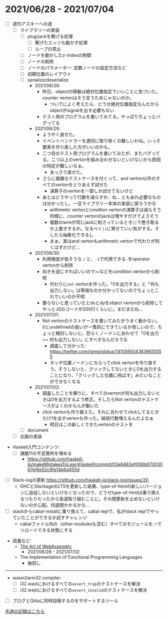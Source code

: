 # 2021/06/28 - 2021/07/04

- [ ] 週刊アスキーへの道
    - [ ] ライブラリーの実装
        - [ ] plug/jackを繋げる処理
            - [ ] 繋げたエッジも動かす処理
            - [ ] ループの禁止
        - [ ] ノードを動かしたz-indexの制御
        - [ ] ノードの削除
        - [ ] ノードのパラメーター: 定数ノードの設定方法など
        - [ ] 初期位置のレイアウト
        - [ ] serialize/deserialize
            - 2021/06/28:
                - 昨日、objectの移動は絶対位置指定でいいことに気づいた。counter vertonはそう言うためじゃないのか。
                    - ついでによく考えたら、どうせ絶対位置指定なんだからobjectがsignalを出す必要もない
                - テスト用のプログラムを書いてみてる。やっぱりちょっとバグってる
            - 2021/06/29:
                - ようやく直せた。
                - イベントハンドラーを適切に取り除くの難しいわね。いっそ要素を作り直した方がいいのかも。
                - 二つ目のテスト用プログラムを書いてみたが、またバグってる。二つ以上のvertonを組み合わせないといけないから原因の特定が難しいなぁ。
                    - あっさり直せた。
                - さらに複雑なテストケースを付くって、and verton以外のすべてのvertonをとりあえず試せた
                    - 演算子のvertonを一部しか試せてないけど
                - あとはどうやって行数を減らすか、ね... ともあれ必要なものは分かったし、一旦ライブラリー本体の実装に戻ろうかな
                    - arithmetic vertonとconditon vertonの演算子は減らそう同様に、counter vertonのjackは増やすだけでよさそう
                    - 複数のwireが同じjackに刺さっているとき`||`で巻き取るか上書きするか。なるべく`||`に寄せていい気がする。そしたら抽象化できるし
                    - まぁ、実はand vertonもarithmetic vertonで代わりが利くはずだけど...
            - 2021/06/30:
                - 利用頻度が低そうな `/` と、`-1`で代用できる`-`をoperator vertonから削除
                - 向きを逆にすればいいので`>=`などをcondition vertonから削除
                    - 代わりに`not` vertonを作った。「0を出力する」と「何も出力しない」は等価なのか分かってないのでちょっとこれでいいのか不明
                - 要らないと思っていたとdxとdyをobject vertonから削除してやっとJSのコードが200行くらいに。まだまだね...
            - 2021/07/01:
                - Not vertonのテストケースを書いてみたがうまく動かない。0とundefinedの扱いが一貫的にできているか怪しいので、ちょっと検討しないと。恐らくノードンにあわせて「0を出力 == 何も出力しない」にすべきなんだろうな
                    - 調査して分かった: <https://twitter.com/igrep/status/1410565043838615555>
                    - タッチ位置ノードンにならってclick vertonを作り直そう。そうしないと、クリックしてないときに0を出力することになり、「クリックした位置に飛ばす」みたいなことができなくなる
            - 2021/07/02:
                - 調査したことを頼りに、すべてのvertonが何も出力しないときは0を出力するよう修正。そしたらNot vertonのテストケースがよくわからんが動いた
                - click vertonも作り替えた。それに合わせてclickしてるときだけ1を出すvertonも作った。結局行数増えるんだよなぁ
                    - 明日はこの新しくできたvertonのテストを
        - [ ] document
    - [ ] 企画の実装
- Haskell入門コンテンツ:
    - [ ] 課題11の不足箇所を埋める
        - <https://github.com/haskell-jp/makeMistakesToLearnHaskell/commit/03e6462ef008b67003067ef4e52c9fa14b6d455d>
- [ ] Slack-logの更新 <https://github.com/haskell-jp/slack-log/issues/20>
    - GHCとStackageのLTSを更新した結果、type-of-htmlの新しいバージョンに追従しないといけなくなったので、どうせtype-of-htmlは乗り換えるつもりだったから急遽取り組むことに。その間更新を止めないといけないのが心配。何週間かかるかな...
- [ ] stackからcabal-installに乗り換えて、cabal replで、私がstack replでやっていたことができるか試すチャレンジ
    - cabalファイル内の（other-modulesも含む）すべてのモジュールを`:r`でリロードできる状態にする
- 読書など:
    - [The Art of WebAssembly](https://nostarch.com/art-webassembly)
        - 2021/06/28 - 2021/07/02
    - The Implementation of Functional Programming Languages
        - 後回し

------

- wasm2arm32 compiler:
    - [ ] i32.wastにおけるすべての`assert_trap`のテストケースを解決
    - [ ] i32.wastにおけるすべての`assert_invalid`のテストケースを解決
- [ ] ブログとQiitaに同時投稿するのをサポートするツール

[先週の記録はこちら](https://github.com/igrep/daily-commits/blob/740504cfa4ea38c65f0189b50be312b80c88a858/yesterday.md)
